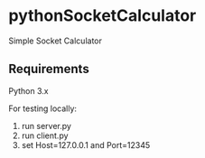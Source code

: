 # pythonSocketCalculator
Simple Socket Calculator

## Requirements
Python 3.x

For testing locally: 
1. run server.py 
2. run client.py
3. set Host=127.0.0.1 and Port=12345
